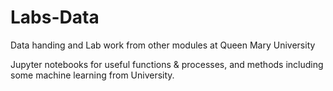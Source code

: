 # Labs-Data
Data handing and Lab work from other modules at Queen Mary University

Jupyter notebooks for useful functions & processes, and methods including some machine learning from University.

